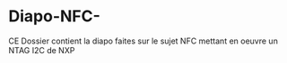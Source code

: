 # Diapo-NFC-
CE Dossier contient la diapo faites sur le sujet NFC mettant en oeuvre un NTAG I2C de NXP
